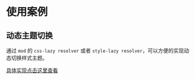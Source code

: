# 使用案例

## 动态主题切换

通过 `mod` 的 `css-lazy resolver` 或者 `style-lazy resolver`，可以方便的实现动态切换样式主题。

[具体实现点击这里查看](usage/theme.md)
